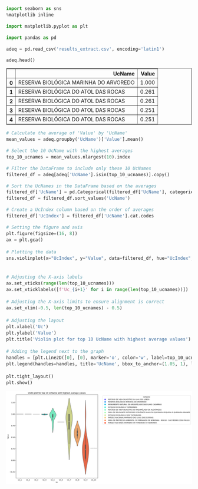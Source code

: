 ```python
import seaborn as sns
%matplotlib inline
```


```python
import matplotlib.pyplot as plt
```


```python
import pandas as pd
```


```python
adeq = pd.read_csv('results_extract.csv', encoding='latin1')
```


```python
adeq.head()
```


<table border="1" class="dataframe">
  <thead>
    <tr style="text-align: right;">
      <th></th>
      <th>UcName</th>
      <th>Value</th>
    </tr>
  </thead>
  <tbody>
    <tr>
      <th>0</th>
      <td>RESERVA BIOLÓGICA MARINHA DO ARVOREDO</td>
      <td>1.000</td>
    </tr>
    <tr>
      <th>1</th>
      <td>RESERVA BIOLÓGICA DO ATOL DAS ROCAS</td>
      <td>0.261</td>
    </tr>
    <tr>
      <th>2</th>
      <td>RESERVA BIOLÓGICA DO ATOL DAS ROCAS</td>
      <td>0.261</td>
    </tr>
    <tr>
      <th>3</th>
      <td>RESERVA BIOLÓGICA DO ATOL DAS ROCAS</td>
      <td>0.251</td>
    </tr>
    <tr>
      <th>4</th>
      <td>RESERVA BIOLÓGICA DO ATOL DAS ROCAS</td>
      <td>0.251</td>
    </tr>
  </tbody>
</table>
</div>




```python
# Calculate the average of 'Value' by 'UcName'
mean_values = adeq.groupby('UcName')['Value'].mean()
```


```python
# Select the 10 UcName with the highest averages
top_10_ucnames = mean_values.nlargest(10).index
```


```python
# Filter the DataFrame to include only these 10 UcNames
filtered_df = adeq[adeq['UcName'].isin(top_10_ucnames)].copy()
```


```python
# Sort the UcNames in the DataFrame based on the averages
filtered_df['UcName'] = pd.Categorical(filtered_df['UcName'], categories=top_10_ucnames, ordered=True)
filtered_df = filtered_df.sort_values('UcName')
```


```python
# Create a UcIndex column based on the order of averages
filtered_df['UcIndex'] = filtered_df['UcName'].cat.codes
```


```python
# Setting the figure and axis
plt.figure(figsize=(16, 8))  
ax = plt.gca()

# Plotting the data
sns.violinplot(x="UcIndex", y="Value", data=filtered_df, hue="UcIndex", palette='rainbow', legend=False, ax=ax)


# Adjusting the X-axis labels
ax.set_xticks(range(len(top_10_ucnames)))
ax.set_xticklabels([f'Uc_{i+1}' for i in range(len(top_10_ucnames))])

# Adjusting the X-axis limits to ensure alignment is correct
ax.set_xlim(-0.5, len(top_10_ucnames) - 0.5)

# Adjusting the layout
plt.xlabel('Uc')
plt.ylabel('Value')
plt.title('Violin plot for top 10 UcName with highest average values')

# Adding the legend next to the graph
handles = [plt.Line2D([0], [0], marker='o', color='w', label=top_10_ucnames[i], markersize=10, markerfacecolor=sns.color_palette('rainbow', n_colors=len(top_10_ucnames))[i]) for i in range(len(top_10_ucnames))]
plt.legend(handles=handles, title='UcName', bbox_to_anchor=(1.05, 1), loc='upper left')

plt.tight_layout()
plt.show()
```

<img src="output.png" width="1000">



